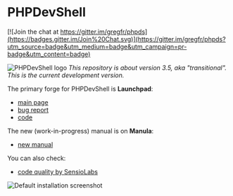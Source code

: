 # PHPDevShell

[![Join the chat at https://gitter.im/gregfr/phpds](https://badges.gitter.im/Join%20Chat.svg)](https://gitter.im/gregfr/phpds?utm_source=badge&utm_medium=badge&utm_campaign=pr-badge&utm_content=badge)

![PHPDevShell logo](http://cdn.manula.com/user/2606/logo.png)
_This repository is about version 3.5, aka "transitional". This is the current development version._

The primary forge for PHPDevShell is **Launchpad**:

* [main page](https://launchpad.net/phpdevshell)
* [bug report](https://bugs.launchpad.net/phpdevshell)
* [code](https://code.launchpad.net/phpdevshell)

The new (work-in-progress) manual is on **Manula**:

* [new manual](http://www.manula.com/manuals/phpdevshell)

You can also check:

* [code quality by SensioLabs](https://insight.sensiolabs.com/projects/218ec107-c463-45ef-8458-411a2082c9df)

![Default installation screenshot](http://i.imgur.com/sZKyHn9.png)
